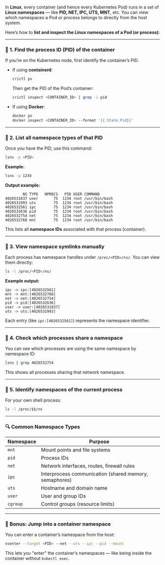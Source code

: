 In **Linux**, every container (and hence every Kubernetes Pod) runs in a set of **Linux namespaces** — like **PID, NET, IPC, UTS, MNT**, etc.
You can view which namespaces a Pod or process belongs to directly from the host system.

Here’s how to **list and inspect the Linux namespaces of a Pod (or process)**:

---

### 🧩 1. **Find the process ID (PID) of the container**

If you’re on the Kubernetes node, first identify the container’s PID.

* If using **containerd**:

  ```bash
  crictl ps
  ```

  Then get the PID of the Pod’s container:

  ```bash
  crictl inspect <CONTAINER_ID> | grep -i pid
  ```

* If using **Docker**:

  ```bash
  docker ps
  docker inspect <CONTAINER_ID> --format '{{.State.Pid}}'
  ```

---

### 🧩 2. **List all namespace types of that PID**

Once you have the PID, use this command:

```bash
lsns -p <PID>
```

**Example:**

```bash
lsns -p 1234
```

**Output example:**

```
        NS TYPE   NPROCS   PID USER COMMAND
4026531837 user       75  1234 root /usr/bin/bash
4026531993 uts        75  1234 root /usr/bin/bash
4026532561 ipc        75  1234 root /usr/bin/bash
4026532636 pid        75  1234 root /usr/bin/bash
4026532754 net        75  1234 root /usr/bin/bash
4026532768 mnt        75  1234 root /usr/bin/bash
```

This lists all **namespace IDs** associated with that process (container).

---

### 🧩 3. **View namespace symlinks manually**

Each process has namespace handles under `/proc/<PID>/ns/`.
You can view them directly:

```bash
ls -l /proc/<PID>/ns/
```

**Example output:**

```
ipc -> ipc:[4026532561]
mnt -> mnt:[4026532768]
net -> net:[4026532754]
pid -> pid:[4026532636]
user -> user:[4026531837]
uts -> uts:[4026531993]
```

Each entry (like `ipc:[4026532561]`) represents the namespace identifier.

---

### 🧩 4. **Check which processes share a namespace**

You can see which processes are using the same namespace by namespace ID:

```bash
lsns | grep 4026532754
```

This shows all processes sharing that network namespace.

---

### 🧩 5. **Identify namespaces of the current process**

For your own shell process:

```bash
ls -l /proc/$$/ns
```

---

### 🔍 Common Namespace Types

| Namespace | Purpose                                                |
| --------- | ------------------------------------------------------ |
| `mnt`     | Mount points and file systems                          |
| `pid`     | Process IDs                                            |
| `net`     | Network interfaces, routes, firewall rules             |
| `ipc`     | Interprocess communication (shared memory, semaphores) |
| `uts`     | Hostname and domain name                               |
| `user`    | User and group IDs                                     |
| `cgroup`  | Control groups (resource limits)                       |

---

### 🧠 Bonus: Jump into a container namespace

You can enter a container’s namespace from the host:

```bash
nsenter --target <PID> --net --uts --ipc --pid --mount
```

This lets you "enter" the container’s namespaces — like being inside the container without `kubectl exec`.

